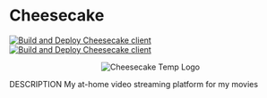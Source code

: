 # Cheesecake
[![Build and Deploy Cheesecake client](https://github.com/DanHChampion/Cheesecake/actions/workflows/client_deployment.yml/badge.svg)](https://github.com/DanHChampion/Cheesecake/actions/workflows/client_deployment.yml)
[![Build and Deploy Cheesecake client](https://github.com/DanHChampion/Cheesecake/actions/workflows/server_deployment.yml/badge.svg)](https://github.com/DanHChampion/Cheesecake/actions/workflows/server_deployment.yml)

<p align="center">
  <img src="https://github.com/DanHChampion/Cheesecake/docs/images/temp_cheesecake.png" alt="Cheesecake Temp Logo" />
</p>

DESCRIPTION
My at-home video streaming platform for my movies
